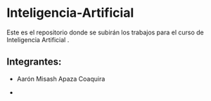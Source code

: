 # Inteligencia-Artificial

Este es el repositorio donde se subirán los trabajos para el curso de Inteligencia Artificial .

## Integrantes:

- Aarón Misash Apaza Coaquira

- 

